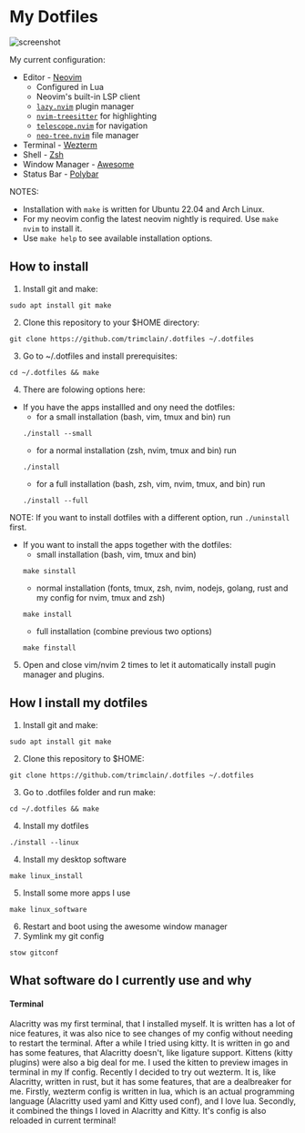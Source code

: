 # My Dotfiles

![screenshot](https://user-images.githubusercontent.com/84108846/194804318-319eac9f-f69d-45dc-a4c1-fbd396bcef59.png)

My current configuration:
- Editor - [Neovim](https://neovim.io)
    - Configured in Lua
    - Neovim's built-in LSP client
    - [`lazy.nvim`](https://github.com/folke/lazy.nvim) plugin manager
    - [`nvim-treesitter`](https://github.com/nvim-treesitter/nvim-treesitter/) for highlighting
    - [`telescope.nvim`](https://github.com/nvim-telescope/telescope.nvim) for navigation
    - [`neo-tree.nvim`](https://github.com/nvim-neo-tree/neo-tree.nvim) file manager
- Terminal - [Wezterm](https://wezfurlong.org/wezterm/)
- Shell - [Zsh](https://www.zsh.org)
- Window Manager - [Awesome](https://awesomewm.org/)
- Status Bar - [Polybar](https://polybar.github.io/)

NOTES:
- Installation with `make` is written for Ubuntu 22.04 and Arch Linux.
- For my neovim config the latest neovim nightly is required. Use `make nvim` to install it.
- Use `make help` to see available installation options.

## How to install

1. Install git and make:
```
sudo apt install git make
```
2. Clone this repository to your $HOME directory:
```
git clone https://github.com/trimclain/.dotfiles ~/.dotfiles
```
3. Go to ~/.dotfiles and install prerequisites:
```
cd ~/.dotfiles && make
```
4. There are folowing options here:
- If you have the apps installled and ony need the dotfiles:
    - for a small installation (bash, vim, tmux and bin) run
    ```
    ./install --small
    ```
    - for a normal installation (zsh, nvim, tmux and bin) run
    ```
    ./install
    ```
    - for a full installation (bash, zsh, vim, nvim, tmux, and bin) run
    ```
    ./install --full
    ```
NOTE: If you want to install dotfiles with a different option, run `./uninstall` first.
- If you want to install the apps together with the dotfiles:
    - small installation (bash, vim, tmux and bin)
    ```
    make sinstall
    ```
    - normal installation (fonts, tmux, zsh, nvim, nodejs, golang, rust and my config for nvim, tmux and zsh)
    ```
    make install
    ```
    - full installation (combine previous two options)
    ```
    make finstall
    ```
5. Open and close vim/nvim 2 times to let it automatically install pugin manager and plugins. <br>

## How I install my dotfiles

1. Install git and make:
```
sudo apt install git make
```
2. Clone this repository to $HOME:
```
git clone https://github.com/trimclain/.dotfiles ~/.dotfiles
```
3. Go to .dotfiles folder and run make:
```
cd ~/.dotfiles && make
```
4. Install my dotfiles
```
./install --linux
```
4. Install my desktop software
```
make linux_install
```
5. Install some more apps I use
```
make linux_software
```
6. Restart and boot using the awesome window manager
7. Symlink my git config
```
stow gitconf
```

## What software do I currently use and why
#### Terminal
Alacritty was my first terminal, that I installed myself. It is written has a lot of nice features, it was also
nice to see changes of my config without needing to restart the terminal.
After a while I tried using kitty. It is written in go and has some features, that Alacritty doesn't, like ligature support. Kittens (kitty plugins)
were also a big deal for me. I used the kitten to preview images in terminal in my lf config.
Recently I decided to try out wezterm. It is, like Alacritty, written in rust, but it has some features, that are a dealbreaker for me.
Firstly, wezterm config is written in lua, which is an actual programming language (Alacritty used yaml and Kitty used conf),
and I love lua. Secondly, it combined the things I loved in Alacritty and Kitty. It's config is also reloaded in current terminal!
